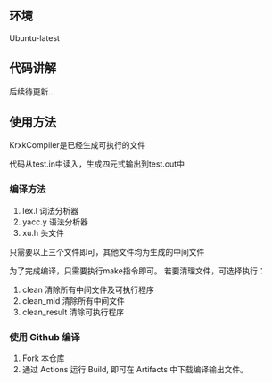 ## 环境
Ubuntu-latest

## 代码讲解

后续待更新...

## 使用方法

KrxkCompiler是已经生成可执行的文件

代码从test.in中读入，生成四元式输出到test.out中


### 编译方法

1. lex.l     词法分析器
2. yacc.y  语法分析器
3. xu.h     头文件

只需要以上三个文件即可，其他文件均为生成的中间文件

为了完成编译，只需要执行make指令即可。
若要清理文件，可选择执行：
1. clean		清除所有中间文件及可执行程序
2. clean_mid	清除所有中间文件	
3. clean_result	清除可执行程序

### 使用 Github 编译

1. Fork 本仓库
2. 通过 Actions 运行 Build, 即可在 Artifacts 中下载编译输出文件。


